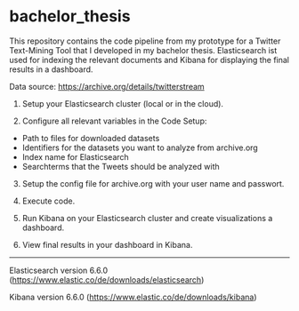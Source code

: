 # bachelor_thesis
This repository contains the code pipeline from my prototype for a Twitter Text-Mining Tool that I developed in my bachelor thesis. Elasticsearch ist used for indexing the relevant documents and Kibana for displaying the final results in a dashboard.

Data source: https://archive.org/details/twitterstream

1. Setup your Elasticsearch cluster (local or in the cloud).

2. Configure all relevant variables in the Code Setup:
* Path to files for downloaded datasets
* Identifiers for the datasets you want to analyze from archive.org
* Index name for Elasticsearch 
* Searchterms that the Tweets should be analyzed with

3. Setup the config file for archive.org with your user name and passwort.

4. Execute code.

5. Run Kibana on your Elasticsearch cluster and create visualizations a dashboard.

6. View final results in your dashboard in Kibana.
_____________________________________________________________________________________________________________________

Elasticsearch version 6.6.0 (https://www.elastic.co/de/downloads/elasticsearch)

Kibana version 6.6.0 (https://www.elastic.co/de/downloads/kibana)
